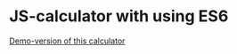 # JS-calculator with using ES6

[Demo-version of this calculator](https://krasnovdanial.github.io/js-calculator/)
